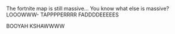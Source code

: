 The fortnite map is still massive...
You know what else is massive?
LOOOWWW-
TAPPPPERRRR FADDDDEEEEES

BOOYAH KSHAWWWW
